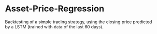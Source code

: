 # Asset-Price-Regression

Backtesting of a simple trading strategy, using the closing price predicted by a LSTM (trained with data of the last 60 days). 
